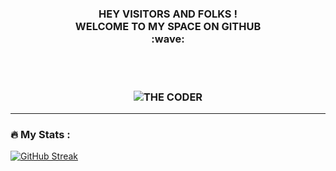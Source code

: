 <h3 align="center">
  HEY VISITORS AND FOLKS ! <br> WELCOME TO MY SPACE ON GITHUB <br>:wave:
</p> <br><br>
                                                           
  <p align="center">
 <img src="https://cdn.dribbble.com/users/3853792/screenshots/13895772/media/adafde56c266d90cfb7f26f328f18b6b.png?compress=1&resize=400x300&vertical=top" alt="THE CODER" style="align:center"></p>
 
 
 ---

### :fire: My Stats :

[![GitHub Streak](https://github-readme-streak-stats.herokuapp.com?user=code-hyker&theme=dracula&hide_border=true)](https://git.io/streak-stats)
